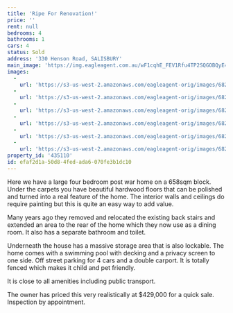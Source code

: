 ```yaml
---
title: 'Ripe For Renovation!'
price: ''
rent: null
bedrooms: 4
bathrooms: 1
cars: 4
status: Sold
address: '330 Henson Road, SALISBURY'
main_image: 'https://img.eagleagent.com.au/wF1cqhE_FEV1Rfu4TP2SQGOBQyE=/1280x854/smart/https://s3-us-west-2.amazonaws.com/eagleagent-orig/images/6820601/113187723-image-M.jpg'
images:
  -
    url: 'https://s3-us-west-2.amazonaws.com/eagleagent-orig/images/6820606/113187723-image-E.jpg'
  -
    url: 'https://s3-us-west-2.amazonaws.com/eagleagent-orig/images/6820605/113187723-image-D.jpg'
  -
    url: 'https://s3-us-west-2.amazonaws.com/eagleagent-orig/images/6820604/113187723-image-C.jpg'
  -
    url: 'https://s3-us-west-2.amazonaws.com/eagleagent-orig/images/6820603/113187723-image-B.jpg'
  -
    url: 'https://s3-us-west-2.amazonaws.com/eagleagent-orig/images/6820602/113187723-image-A.jpg'
  -
    url: 'https://s3-us-west-2.amazonaws.com/eagleagent-orig/images/6820601/113187723-image-M.jpg'
property_id: '435110'
id: efaf2d1a-50d8-4fed-ada6-070fe3b1dc10
---
```

Here we have a large four bedroom post war home on a 658sqm block. Under the carpets you have beautiful hardwood floors that can be polished and turned into a real feature of the home. The interior walls and ceilings do require painting but this is quite an easy way to add value.

Many years ago they removed and relocated the existing back stairs and extended an area to the rear of the home which they now use as a dining room. It also has a separate bathroom and toilet.

Underneath the house has a massive storage area that is also lockable. The home comes with a swimming pool with decking and a privacy screen to one side. Off street parking for 4 cars and a double carport. It is totally fenced which makes it child and pet friendly.

It is close to all amenities including public transport.

The owner has priced this very realistically at $429,000 for a quick sale. Inspection by appointment.